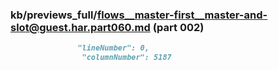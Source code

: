 ### kb/previews_full/flows__master-first__master-and-slot@guest.har.part060.md (part 002)

```md
               "lineNumber": 0,
                "columnNumber": 5187

```

```
